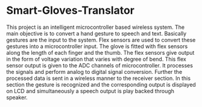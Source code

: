 # Smart-Gloves-Translator

This project is an intelligent microcontroller based wireless system.
The main objective is to convert a hand gesture to speech and text.
Basically gestures are the input to the system.
Flex sensors are used to convert these gestures into a microcontroller input.
The glove is fitted with flex sensors along the length of each finger and the thumb. The flex sensors give output in the form of voltage variation that varies with degree of bend. This flex sensor output is given to the ADC channels of microcontroller. It processes the signals and perform analog to digital signal conversion. Further the processed data is sent in a wireless manner to the receiver section. In this section the gesture is recognized and the corresponding output is displayed on LCD and simultaneously a speech output is play backed through speaker.
